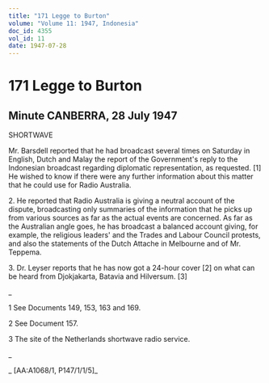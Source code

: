 ```yaml
---
title: "171 Legge to Burton"
volume: "Volume 11: 1947, Indonesia"
doc_id: 4355
vol_id: 11
date: 1947-07-28
---
```


# 171 Legge to Burton

## Minute CANBERRA, 28 July 1947

SHORTWAVE

Mr. Barsdell reported that he had broadcast several times on Saturday in English, Dutch and Malay the report of the Government's reply to the Indonesian broadcast regarding diplomatic representation, as requested. [1] He wished to know if there were any further information about this matter that he could use for Radio Australia.

2\. He reported that Radio Australia is giving a neutral account of the dispute, broadcasting only summaries of the information that he picks up from various sources as far as the actual events are concerned. As far as the Australian angle goes, he has broadcast a balanced account giving, for example, the religious leaders' and the Trades and Labour Council protests, and also the statements of the Dutch Attache in Melbourne and of Mr. Teppema.

3\. Dr. Leyser reports that he has now got a 24-hour cover [2] on what can be heard from Djokjakarta, Batavia and Hilversum. [3]

_

1 See Documents 149, 153, 163 and 169.

2 See Document 157.

3 The site of the Netherlands shortwave radio service.

_

_ [AA:A1068/1, P147/1/1/5]_
